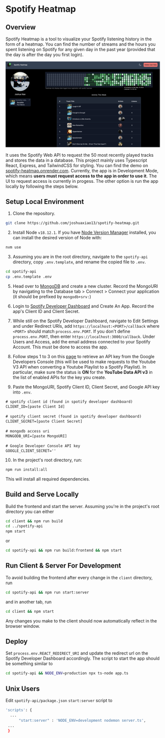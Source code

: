 # Spotify Heatmap

## Overview

Spotify Heatmap is a tool to visualize your Spotify listening history in the form of a heatmap. You can find the number of streams and the hours you spent listening on Spotify for any given day in the past year (provided that the day is after the day you first login).

<img alt='demo-screenshot' src='/assets/heatmap_screenshot.jpg'></img>

It uses the Spotify Web API to request the 50 most recently played tracks and stores the data in a database. This project mainly uses Typescript React, Express, and TailwindCSS for styling. You can find the demo on [spotify-heatmap.onrender.com](https://spotify-heatmap.onrender.com). Currently, the app is in Development Mode, which means **users must request access to the app in order to use it**. The UI to request access is currently in progess. The other option is run the app locally by following the steps below.

## Setup Local Environment

1. Clone the repository.

```sh
git clone https://github.com/joshuaxiao13/spotify-heatmap.git
```

2. Install Node `v18.12.1`. If you have [Node Version Manager](https://github.com/nvm-sh/nvm) installed, you can install the desired version of Node with:

```sh
nvm use
```

3. Assuming you are in the root directory, navigate to the `spotify-api` directory, copy `.env.template`, and rename the copied file to `.env`.

```sh
cd spotify-api
cp .env.template .env
```

5. Head over to [MongoDB](`https://www.mongodb.com/`) and create a new cluster. Record the MongoURI by navigating to the Database tab > Connect > Connect your application (it should be prefixed by `mongodb+srv:`)

6. Login to [Spotify Developer Dashboard](https://developer.spotify.com/dashboard/) and Create An App. Record the app's Client ID and Client Secret.

7. While still on the Spotify Developer Dashboard, navigate to Edit Settings and under Redirect URIs, add `https://localhost:<PORT>/callback` where `<PORT>` should match `process.env.PORT`. If you don't define `process.env.PORT`, then enter `https://localhost:3000/callback`. Under Users and Access, add the email address connected to your Spotify Account. This must be done to access the app.

8. Follow steps 1 to 3 on this [page](https://developers.google.com/youtube/v3/getting-started#:~:text=You%20need%20a,API%20v3.) to retrieve an API key from the Google Developers Console (this will be used to make requests to the Youtube V3 API when converting a Youtube Playlist to a Spotify Playlist). In particular, make sure the status is **ON** for the **YouTube Data API v3** in the list of enabled APIs for the key you create.

9. Paste the MongoURI, Spotify Client ID, Client Secret, and Google API key into `.env`.

```env
# spotify client id (found in spotify developer dashboard)
CLIENT_ID=[paste Client Id]

# spotify client secret (found in spotify developer dashboard)
CLIENT_SECRET=[paste Client Secret]

# mongodb access uri
MONGODB_URI=[paste MongoURI]

# Google Developer Console API key
GOOGLE_CLIENT_SECRET=''
```

10. In the project's root directory, run:

```sh
npm run install:all
```

This will install all required dependencies.

## Build and Serve Locally

Build the frontend and start the server. Assuming you're in the project's root directory you can either

```sh
cd client && npm run build
cd ../spotify-api
npm start
```

or

```sh
cd spotify-api && npm run build:frontend && npm start
```

## Run Client & Server For Development

To avoid building the frontend after every change in the `client` directory, run

```sh
cd spotify-api && npm run start:server
```

and in another tab, run

```sh
cd client && npm start
```

Any changes you make to the client should now automatically reflect in the browser window.

## Deploy

Set `process.env.REACT_REDIRECT_URI` and update the redirect url on the Spotify Developer Dashboard accordingly.
The script to start the app should be something similar to

```sh
cd spotify-api && NODE_ENV=production npx ts-node app.ts
```

## Unix Users

Edit `spotify-api/package.json` `start:server` script to

```sh
'scripts': {
  ...
      "start:server" : 'NODE_ENV=development nodemon server.ts',
 ...
 }
```
